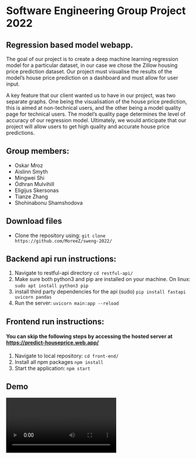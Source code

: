 # Software Engineering Group Project 2022
## Regression based model webapp.
The goal of our project is to create a deep machine learning regression model for a particular dataset, in our case we chose the Zillow housing price prediction dataset. Our project must visualise the results of the model’s house price prediction on a dashboard and must allow for user input.

A key feature that our client wanted us to have in our project, was two separate graphs. One being the visualisation of the house price prediction, this is aimed at non-technical users, and the other being a model quality page for technical users. The model’s quality page determines the level of accuracy of our regression model. Ultimately, we would anticipate that our project will allow users to get high quality and accurate house price predictions.

## Group members:
- Oskar Mroz
- Aislinn Smyth 
- Mingwei Shi
- Ódhran Mulvihill
- Eligijus Skersonas 
- Tianze Zhang
- Shohinabonu Shamshodova 

## Download files
- Clone the repository using: `git clone https://github.com/MoreeZ/sweng-2022/`

## Backend api run instructions: 
1. Navigate to restful-api directory `cd restful-api/`
2. Make sure both python3 and pip are installed on your machine. On linux: `sudo apt install python3 pip`
3. install third party dependencies for the api (sudo) `pip install fastapi uvicorn pandas`
4. Run the server: `uvicorn main:app --reload`

## Frontend run instructions:
#### You can skip the following steps by accessing the hosted server at https://predict-houseprice.web.app/
1. Navigate to local repository: `cd front-end/` 
2. Install all npm packages `npm install`
3. Start the application: `npm start`

## Demo
![Video Demo](Demo.mp4)

